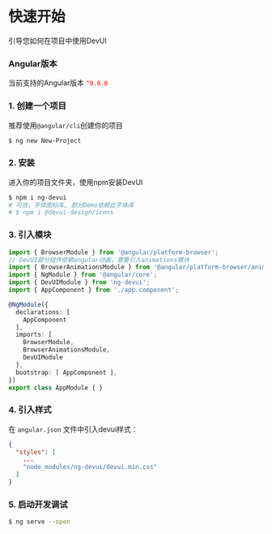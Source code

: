 # 快速开始

引导您如何在项目中使用DevUI

### Angular版本

当前支持的Angular版本 <font color=red>`^9.0.0`</font>

### 1. 创建一个项目

推荐使用`@angular/cli`创建你的项目

```bash
$ ng new New-Project
```

### 2. 安装

进入你的项目文件夹，使用npm安装DevUI

```bash
$ npm i ng-devui
# 可选，字体图标库, 部分Demo依赖此字体库
# $ npm i @devui-design/icons
```

### 3. 引入模块

```typescript
import { BrowserModule } from '@angular/platform-browser';
// DevUI部分组件依赖angular动画，需要引入animations模块
import { BrowserAnimationsModule } from '@angular/platform-browser/animations';
import { NgModule } from '@angular/core';
import { DevUIModule } from 'ng-devui';
import { AppComponent } from './app.component';

@NgModule({
  declarations: [
    AppComponent
  ],
  imports: [
    BrowserModule,
    BrowserAnimationsModule,
    DevUIModule
  ],
  bootstrap: [ AppComponent ],
})
export class AppModule { }

```

### 4. 引入样式

在 `angular.json` 文件中引入devui样式：

```json
{
  "styles": [
    ...
    "node_modules/ng-devui/devui.min.css"
  ]
}
```

### 5. 启动开发调试

```bash
$ ng serve --open
```
